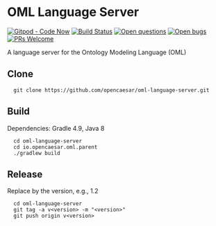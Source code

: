 # OML Language Server 

[![Gitpod - Code Now](https://img.shields.io/badge/Gitpod-code%20now-blue.svg?longCache=true)](https://gitpod.io#https://github.com/opencaesar/oml-language-server)
[![Build Status](https://travis-ci.org/opencaesar/oml-language-server.svg?branch=master)](https://travis-ci.org/opencaesar/oml-language-server)
[![Open questions](https://img.shields.io/badge/Open-questions-lightgrey.svg?style=flat-curved)](https://github.com/opencaesar/oml-language-server/labels/question)
[![Open bugs](https://img.shields.io/badge/Open-bugs-red.svg?style=flat-curved)](https://github.com/opencaesar/oml-language-server/labels/bug)
[![PRs Welcome](https://img.shields.io/badge/PRs-welcome-yellowgreen.svg?style=flat-curved)](https://github.com/opencaesar/oml-language-server/labels/help%20wanted)

A language server for the Ontology Modeling Language (OML)

## Clone
```
  git clone https://github.com/opencaesar/oml-language-server.git
```

## Build

Dependencies: Gradle 4.9, Java 8
```
  cd oml-language-server
  cd io.opencaesar.oml.parent
  ./gradlew build
```

## Release

Replace <version> by the version, e.g., 1.2
```
  cd oml-language-server
  git tag -a v<version> -m "<version>"
  git push origin v<version>
```

